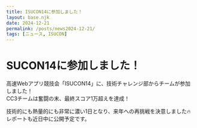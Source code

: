 ```yaml
---
title: ISUCON14に参加しました！
layout: base.njk
date: 2024-12-21
permalink: /posts/news2024-12-21/
tags: [ニュース, ISUCON]
---
```


# SUCON14に参加しました！

高速Webアプリ競技会「ISUCON14」に、技術チャレンジ部からチームが参加しました！  
CC3チームは奮闘の末、最終スコア1万超えを達成！

技術的にも熱量的にも非常に濃い1日となり、来年への再挑戦を決意しました🔥  
レポートも近日中に公開予定です。